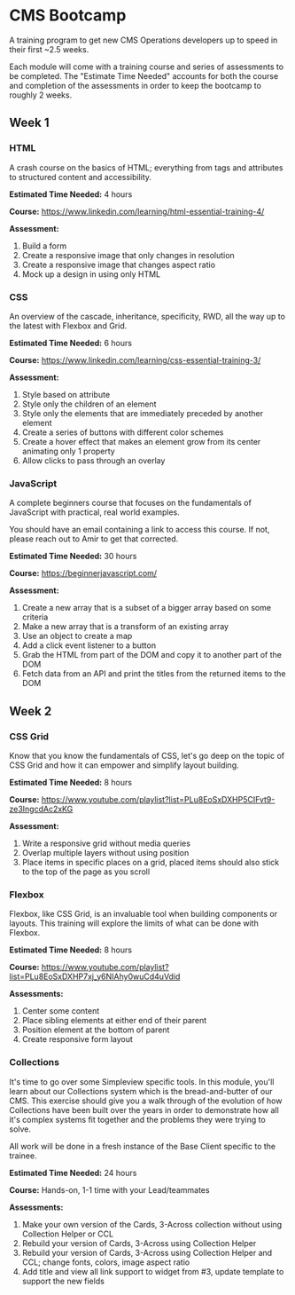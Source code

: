 # CMS Bootcamp
A training program to get new CMS Operations developers up to speed in their first ~2.5 weeks.

Each module will come with a training course and series of assessments to be completed. The "Estimate Time Needed" accounts for both the course and completion of the assessments in order to keep the bootcamp to roughly 2 weeks.

## Week 1
### HTML
A crash course on the basics of HTML; everything from tags and attributes to structured content and accessibility.

**Estimated Time Needed:** 4 hours

**Course:** https://www.linkedin.com/learning/html-essential-training-4/

**Assessment:**
1. Build a form
1. Create a responsive image that only changes in resolution
1. Create a responsive image that changes aspect ratio
1. Mock up a design in using only HTML

### CSS
An overview of the cascade, inheritance, specificity, RWD, all the way up to the latest with Flexbox and Grid.

**Estimated Time Needed:** 6 hours

**Course:** https://www.linkedin.com/learning/css-essential-training-3/

**Assessment:**
1. Style based on attribute
1. Style only the children of an element
1. Style only the elements that are immediately preceded by another element
1. Create a series of buttons with different color schemes
1. Create a hover effect that makes an element grow from its center animating only 1 property
1. Allow clicks to pass through an overlay

### JavaScript
A complete beginners course that focuses on the fundamentals of JavaScript with practical, real world examples.

You should have an email containing a link to access this course. If not, please reach out to Amir to get that corrected.

**Estimated Time Needed:** 30 hours

**Course:** https://beginnerjavascript.com/

**Assessment:**
1. Create a new array that is a subset of a bigger array based on some criteria
1. Make a new array that is a transform of an existing array
1. Use an object to create a map
1. Add a click event listener to a button
1. Grab the HTML from part of the DOM and copy it to another part of the DOM
1. Fetch data from an API and print the titles from the returned items to the DOM

## Week 2
### CSS Grid
Know that you know the fundamentals of CSS, let's go deep on the topic of CSS Grid and how it can empower and simplify layout building.

**Estimated Time Needed:** 8 hours

**Course:** https://www.youtube.com/playlist?list=PLu8EoSxDXHP5CIFvt9-ze3IngcdAc2xKG

**Assessment:**
1. Write a responsive grid without media queries
1. Overlap multiple layers without using position
1. Place items in specific places on a grid, placed items should also stick to the top of the page as you scroll

### Flexbox
Flexbox, like CSS Grid, is an invaluable tool when building components or layouts. This training will explore the limits of what can be done with Flexbox.

**Estimated Time Needed:** 8 hours

**Course:** https://www.youtube.com/playlist?list=PLu8EoSxDXHP7xj_y6NIAhy0wuCd4uVdid

**Assessments:**
1. Center some content
1. Place sibling elements at either end of their parent
1. Position element at the bottom of parent
1. Create responsive form layout

### Collections
It's time to go over some Simpleview specific tools. In this module, you'll learn about our Collections system which is the bread-and-butter of our CMS. This exercise should give you a walk through of the evolution of how Collections have been built over the years in order to demonstrate how all it's complex systems fit together and the problems they were trying to solve.

All work will be done in a fresh instance of the Base Client specific to the trainee.

**Estimated Time Needed:** 24 hours

**Course:** Hands-on, 1-1 time with your Lead/teammates

**Assessments:**
1. Make your own version of the Cards, 3-Across collection without using Collection Helper or CCL
1. Rebuild your version of Cards, 3-Across using Collection Helper
1. Rebuild your version of Cards, 3-Across using Collection Helper and CCL; change fonts, colors, image aspect ratio
1. Add title and view all link support to widget from #3, update template to support the new fields
